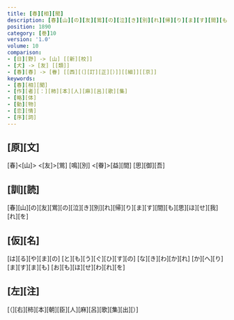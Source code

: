 ```yaml
---
title: [春][相][聞]
description: [春][山][の][友][鴬][の][泣][き][別][れ][帰][り][ま][す][間][も][思][ほ][せ][我][れ][を]
position: 1890
category: [巻]10
version: '1.0'
volume: 10
comparison:
- [日][野] -> [山] [[新][校]]
- [犬] -> [友] [[類]]
- [春][春] -> [眷] [[西][（][訂][正][）]][[細]][[京]]
keywords:
- [春][相][聞]
- [作][者][：][柿][本][人][麻][呂][歌][集]
- [略][体]
- [動][物]
- [恋][情]
- [序][詞]
---
```


## [原][文]

[春]<[山]> <[友]>[鴬] [鳴][別] <[眷]>[益][間] [思][御][吾]

## [訓][読]

[春][山][の][友][鴬][の][泣][き][別][れ][帰][り][ま][す][間][も][思][ほ][せ][我][れ][を]

## [仮][名]

[は][る][や][ま][の] [と][も][う][ぐ][ひ][す][の] [な][き][わ][か][れ] [か][へ][り][ま][す][ま][も] [お][も][ほ][せ][わ][れ][を]

## [左][注]

[（][右][柿][本][朝][臣][人][麻][呂][歌][集][出][）]
